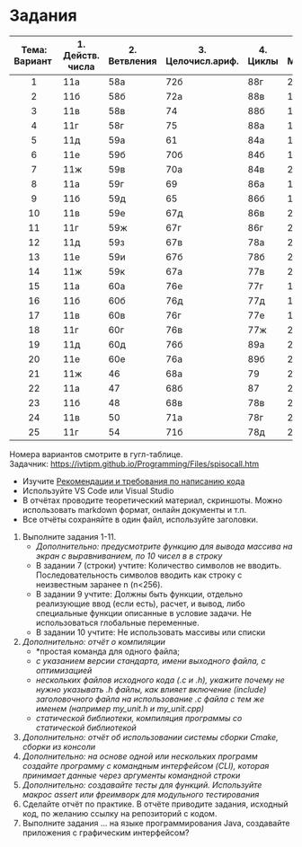 # Задания

| Тема: Вариант  | 1. Действ. числа | 2. Ветвления | 3. Целочисл.ариф. | 4. Циклы | 5. Массивы | 6. Влож. циклы | 7. Обработка Строк \* | 8. Матрицы |  | 9.  Функции \*\* |  | 10. Файлы \*\*\* |  | 11. Графика | 12. Списки |  |
| :---: | ----- | ----- | ----- | ----- | ----- | ----- | ----- | ----- | :---- | ----- | :---- | ----- | :---- | ----- | ----- | :---- |
| 1 | 11а | 58а | 72б | 88г | 204 | 339е | 269а | 374а | 699 | 458 | 692а | 482 | 497 | 844а | 136а | 551в |
| 2 | 11б | 58б | 72а | 88в | 186 | 339д | 269б | 374б | 701а | 457 | 692б | 481 | 498б | 844б | 136б | 551б |
| 3 | 11в | 58в | 74 | 88б | 187 | 339г | 269в | 374в | 701б | 456 | 692в | 480в | 507а | 844в | 136в | 551а |
| 4 | 11г | 58г | 75 | 88а | 189 | 339в | 269г | 378а | 701в | 455 | 692г | 480б | 507б | 844г | 136г | 533в |
| 5 | 11д | 59а | 61 | 84а | 190 | 339б | 269д | 378б | 703 | 447 | 692д | 480а | 507в | 844д | 136д | 533б |
| 6 | 11е | 59б | 70б | 84б | 194 | 339а | 269е | 379а | 704 | 446 | 692е | 479 | 507г(а) | 844е | 136е | 533а |
| 7 | 11ж | 59в | 70а | 84в | 210 | 338е | 269ж | 379б | 711а | 445 | 692ж | 477 | 507г(б) | 870 | 136ж | 534в |
| 8 | 11а | 59г | 69 | 86а | 188 | 338д | 270а | 379в | 711б | 443 | 692з | 476 | 507г(в) | 900а | 136з | 534б |
| 9 | 11б | 59д | 65 | 86б | 199 | 338г | 270б | 379г | 698 | 442 | 692и | 474д | 512 | 900б | 136и | 545 |
| 10 | 11в | 59е | 67д | 86в | 200 | 338в | 270в | 379д | 697 | 441 | 692к | 474г | 516 | 900в | 136к | 541г |
| 11 | 11г | 59ж | 67г | 86г | 205 | 338б | 270г | 390а | 700а | 440в | 691а | 474в | 520 | 903 | 136л | 541в |
| 12 | 11д | 59з | 67в | 78а | 202б | 338а | 270д | 390б | 700б | 440б | 691б | 474б | 522 | 904 | 136м | 541б |
| 13 | 11е | 59и | 67б | 78б | 202а | 328 | 262а | 390в | 700в | 440а | 688 | 474а | 523а | 905 | 136н | 541а |
| 14 | 11ж | 59к | 67а | 77в | 203 | 334г | 262б | 390г | 702а | 439 | 689 | 473в | 523б | 906 | 136о | 538в |
| 15 | 11а | 60а | 76е | 77г | 198 | 334в | 263 | 393а | 702б | 435 | 690 | 473б | 525 | 846а | 137а | 538б |
| 16 | 11б | 60б | 76д | 77д | 197б | 334б | 264 | 393б | 705 | 434 | 687 | 473а | 527 | 846б | 137б | 538а |
| 17 | 11в | 60в | 76г | 77е | 197а | 334а | 266 | 393в | 708 | 433 | 684 | 472г | 516 | 846в | 137в | 535 |
| 18 | 11г | 60г | 76в | 77ж | 201з | 326 | 258 | 393г | 712 | 432 | 685 | 472в | 522 | 846г | 137г | 534г |
| 19 | 11д | 60д | 76б | 89а | 201ж | 325 | 259 | 397а | 697 | 431 | 683а | 472б | 507а | 846д | 137д | 534в |
| 20 | 11е | 60е | 76а | 89б | 201е | 322 | 257в | 397б | 699 | 430 | 683б | 472а | 507б | 846е | 137е | 534б |
| 21 | 11ж | 46 | 68а | 79 | 201д | 320 | 268 | 377 | 698 | 429 | 681 | 471д | 507в | 846ж | 156а | 534а |
| 22 | 11а | 47 | 68б | 87 | 201г | 335а | 257г | 382 | 704 | 427 | 680а | 471г | 507г(а) | 846з | 156б | 533в |
| 23 | 11б | 48 | 68в | 78в | 201в | 335б | 257д | 384 | 703 | 426 | 680б | 471в | 507г(б) | 846и | 148 | 533б |
| 24 | 11в | 50 | 71а | 78г | 201б | 335в | 260в | 388 | 701б | 425 | 679а | 471б | 507г(в) | 846к | 146 | 533а |
| 25 | 11г | 54 | 71б | 78д | 201а | 335г | 265 | 389 | 701в | 424 | 679б | 471а | 510в | 846л | 144а | 532 |

Номера вариантов смотрите в гугл-таблице.\
Задачник: https://ivtipm.github.io/Programming/Files/spisocall.htm

- Изучите [Рекомендации и требования по написанию кода](https://github.com/VetrovSV/OOP/blob/master/criteria.md)
- Используйте VS Code или Visual Studio
- В отчётах проводите теоретический материал, скриншоты. Можно использовать markdown формат, онлайн документы и т.п.
- Все отчёты сохраняйте в один файл, используйте заголовки.


1. Выполните задания 1-11.
    - *Дополнительно: предусмотрите функцию для вывода массива на экран с выравниванием, по 10 чисел в в строку*
    - В задании 7 (строки) учтите: Количество символов не вводить. Последовательность символов вводить как строку с неизвестным заранее n (n<256).
    - В задании 9 учтите: Должны быть функции, отдельно реализующие ввод (если есть), расчет, и вывод, либо специальные функции описанные в условие задачи. Не использоваться глобальные переменные.
    - В задании 10 учтите: Не использовать массивы или списки
1. *Дополнительно: отчёт о компиляции*
    - *простая команда для одного файла; 
    - *с указанием версии стандарта, имени выходного файла, с оптимизацией*
    - *нескольких файлов исходного кода (.c и .h), укажите почему не нужно указывать .h файлы, как влияет включение (include) заголовочного файла на использование .c файла с тем же именем (например my_unit.h и my_unit.cpp)*
    - *статической библиотеки, компиляция программы со статической библиотекой*
1. *Дополнительно: отчёт об использовании системы сборки Cmake, сборки из консоли* 
1. *Дополнительно: на основе одной или нескольких программ создайте программу с командным интерфейсом (CLI), которая принимает данные через аргументы командной строки*
1. *Дополнительно: создавайте тесты для функций. Используйте макрос assert или фреимворк для модульного тестирования*
1. Сделайте отчёт по практике. В отчёте приводите задания, исходный код, по желанию ссылку на репозиторий с кодом.
1. Выполните задания ... на языке программирования Java, создавайте приложения с графическим интерфейсом?
